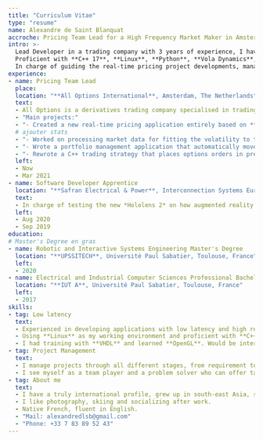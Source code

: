 ```yaml
---
title: "Curriculum Vitae"
type: "resume"
name: Alexandre de Saint Blanquat
accroche: Pricing Team Lead for a High Frequency Market Maker in Amsterdam.
intro: >-
  Lead Developer in a trading company with 3 years of experience, I have expertise in designing and implementing **C++** applications used for low latency trading.
  Proficient with **C++ 17**, **Linux**, **Python**, **Vola Dynamics**, **CMAKE**, **Boost**, **Redis**, **ScyllaDB** and **Tbricks**.
  In charge of guiding the real-time pricing project developments, managing a team of 4 developers with excellent communication with key stakeholders.
experience:
- name: Pricing Team Lead
  place:
  location: "**All Options International**, Amsterdam, The Netherlands"
  text:
  - All Options is a derivatives trading company specialised in trading options. I am part of the technology department dedicated to develop new technologies and ensure the continuity of the trading platform.
  - "Main projects:"
  - "- Created a new real-time pricing application entirely based on **Vola Dynamics**, used on all traded products in the US. Since June 2023, I am leading a team of four developers aiming to expand to all products in Europe and US with a real-time and historical pricing and replace all the previous pricing applications." 
  # ajouter stats
  - "- Worked on processing market data for fitting the volatility to the market using the **Vola Dynamics** library. Used on EURO STOXX 50 and other liquid European indices."
  - "- Wrote a portfolio management application that automatically moves delta-neutral and vega-neutral positions. Used to create the company's spread or dispersion strategies."
  - "- Rewrote a C++ trading strategy that places options orders in pre-open phase on Euronex. The application is required to manage order-book, send orders and cancel orders with a single thread asynchronously."
  left:
  - Now
  - Mar 2021
- name: Software Developer Apprentice
  location: "**Safran Electrical & Power**, Interconnection Systems Eurasia, Design Office, Blagnac, France"
  text:
  - In charge of testing the new *Hololens 2* on how augmented reality glasses can be used in the plane cabling process.
  left:
  - Aug 2020
  - Sep 2019
education:
# Master's Degree en gras
- name: Robotic and Interactive Systems Engineering Master's Degree
  location: "**UPSSITECH**, Université Paul Sabatier, Toulouse, France"
  left:
  - 2020
- name: Electrical and Industrial Computer Sciences Professional Bachelor's Degree
  location: "**IUT A**, Université Paul Sabatier, Toulouse, France"
  left:
  - 2017
skills:
- tag: Low latency
  text:
  - Experienced in developing applications with low latency and high reliability requirements. I have a methodic approach and always provide an abstracted design, enforce concepts separation and code profiling.
  - Using **Linux** as my working environment and proficient with **C++ 17**, **CMAKE**, **Boost**, the **LLVM** ecosystem, **Python** and **Go**. Closely working with **NoSQL** databases such as **Redis**, **ScyllaDB** and **InfluxDB**.
  - I had training with **VHDL** and learned **OpenGL**. Would be interested in GPU-accelerated computing or **FPGA**.
- tag: Project Management
  text:
  - I manage projects through all different stages, from requirement to release, support and handover. I supervise the work of my team, guide the design, review and give constructive feedbacks.
  - I see myself as a team player and a problem solver who can offer tailor-made project management that suits the team and the company needs.
- tag: About me
  text:
  - I have a truly international profile, grew up in south-east Asia, studied in France and now living in The Netherlands.
  - I like photography, skiing and socializing after work. 
  - Native French, fluent in English.
  - "Mail: alexandredlsb@gmail.com"
  - "Phone: +33 7 83 89 52 43"
---
```

<!-- Dear Hiring Manager,

I am writing to express my strong interest in the C++ job opportunity in your market-making company in New York. As a C++ developer with expertise in designing low latency systems, I am excited about the possibility of joining a team that values innovation, creativity, and technical excellence.

I am currently living in Amsterdam, and I am highly motivated to move to New York to further my career. My expertise lies in developing robust systems capable of processing large volumes of data in real-time. I have successfully delivered two large project related to market making: a low latency trading strategy running in Euronext and Eurex and the company's to automatic portfolio management used to create trading strategies and for option's hedging. I am now working on the pricing framework after delivered results that have contributed to the growth and success of All Options.

As someone who has studied robotic software engineering, I understand the importance of designing robust and reliable systems that can operate under high-pressure and in unpredictable environments. I enjoy collaborated with specialists from other disciplines to learn and develop reliable solutions. In addition to my technical skills, I am an excellent communicator and a team player. I have worked with teams of developers, traders, quants, and other stakeholders with various cultural and language backgrounds to ensure that our solutions meet the user's needs.

Thank you for considering my application.

Sincerely,

Alexandre de Saint Blanquat -->
